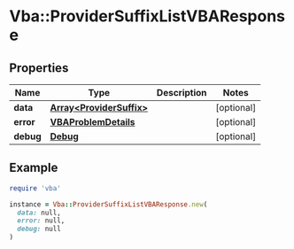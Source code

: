 # Vba::ProviderSuffixListVBAResponse

## Properties

| Name | Type | Description | Notes |
| ---- | ---- | ----------- | ----- |
| **data** | [**Array&lt;ProviderSuffix&gt;**](ProviderSuffix.md) |  | [optional] |
| **error** | [**VBAProblemDetails**](VBAProblemDetails.md) |  | [optional] |
| **debug** | [**Debug**](Debug.md) |  | [optional] |

## Example

```ruby
require 'vba'

instance = Vba::ProviderSuffixListVBAResponse.new(
  data: null,
  error: null,
  debug: null
)
```

